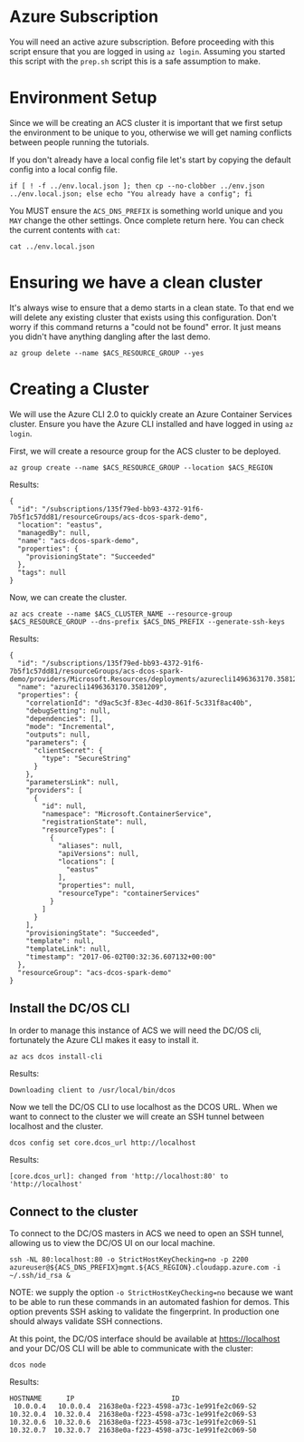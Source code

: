 # Azure Subscription

You will need an active azure subscription. Before proceeding with
this script ensure that you are logged in using `az login`. Assuming
you started this script with the `prep.sh` script this is a safe
assumption to make.

# Environment Setup

Since we will be creating an ACS cluster it is important that we first
setup the environment to be unique to you, otherwise we will get
naming conflicts between people running the tutorials. 

If you don't already have a local config file let's start by copying
the default config into a local config file.

```
if [ ! -f ../env.local.json ]; then cp --no-clobber ../env.json ../env.local.json; else echo "You already have a config"; fi
```

You MUST ensure the `ACS_DNS_PREFIX` is something world unique and you
`MAY` change the other settings. Once complete return here. You can
check the current contents with `cat`:

```
cat ../env.local.json
```

# Ensuring we have a clean cluster

It's always wise to ensure that a demo starts in a clean state. To
that end we will delete any existing cluster that exists using this
configuration. Don't worry if this command returns a "could not be
found" error. It just means you didn't have anything dangling after
the last demo.

```
az group delete --name $ACS_RESOURCE_GROUP --yes
```

# Creating a Cluster

We will use the Azure CLI 2.0 to quickly create an Azure Container
Services cluster. Ensure you have the Azure CLI installed and have
logged in using `az login`. 

First, we will create a resource group for the ACS cluster to be
deployed.

```
az group create --name $ACS_RESOURCE_GROUP --location $ACS_REGION
```

Results:

```
{
  "id": "/subscriptions/135f79ed-bb93-4372-91f6-7b5f1c57dd81/resourceGroups/acs-dcos-spark-demo",
  "location": "eastus",
  "managedBy": null,
  "name": "acs-dcos-spark-demo",
  "properties": {
    "provisioningState": "Succeeded"
  },
  "tags": null
}
```

Now, we can create the cluster.

```
az acs create --name $ACS_CLUSTER_NAME --resource-group $ACS_RESOURCE_GROUP --dns-prefix $ACS_DNS_PREFIX --generate-ssh-keys
```

Results:

```
{
  "id": "/subscriptions/135f79ed-bb93-4372-91f6-7b5f1c57dd81/resourceGroups/acs-dcos-spark-demo/providers/Microsoft.Resources/deployments/azurecli1496363170.3581209",
  "name": "azurecli1496363170.3581209",
  "properties": {
    "correlationId": "d9ac5c3f-83ec-4d30-861f-5c331f8ac40b",
    "debugSetting": null,
    "dependencies": [],
    "mode": "Incremental",
    "outputs": null,
    "parameters": {
      "clientSecret": {
        "type": "SecureString"
      }
    },
    "parametersLink": null,
    "providers": [
      {
        "id": null,
        "namespace": "Microsoft.ContainerService",
        "registrationState": null,
        "resourceTypes": [
          {
            "aliases": null,
            "apiVersions": null,
            "locations": [
              "eastus"
            ],
            "properties": null,
            "resourceType": "containerServices"
          }
        ]
      }
    ],
    "provisioningState": "Succeeded",
    "template": null,
    "templateLink": null,
    "timestamp": "2017-06-02T00:32:36.607132+00:00"
  },
  "resourceGroup": "acs-dcos-spark-demo"
}
```

## Install the DC/OS CLI

In order to manage this instance of ACS we will need the DC/OS cli,
fortunately the Azure CLI makes it easy to install it.

```
az acs dcos install-cli
```

Results:

```
Downloading client to /usr/local/bin/dcos
```

Now we tell the DC/OS CLI to use localhost as the DCOS URL. When we
want to connect to the cluster we will create an SSH tunnel between
localhost and the cluster.

```
dcos config set core.dcos_url http://localhost
```

Results:

```
[core.dcos_url]: changed from 'http://localhost:80' to 'http://localhost'
```

## Connect to the cluster

To connect to the DC/OS masters in ACS we need to open an SSH tunnel,
allowing us to view the DC/OS UI on our local machine.

```
ssh -NL 80:localhost:80 -o StrictHostKeyChecking=no -p 2200 azureuser@${ACS_DNS_PREFIX}mgmt.${ACS_REGION}.cloudapp.azure.com -i ~/.ssh/id_rsa &
```

NOTE: we supply the option `-o StrictHostKeyChecking=no` because we
want to be able to run these commands in an automated fashion for
demos. This option prevents SSH asking to validate the fingerprint. In
production one should always validate SSH connections.

At this point, the DC/OS interface should be available
at [https://localhost](https://localhost) and your DC/OS CLI will be
able to communicate with the cluster:

```
dcos node
```

Results:

```
HOSTNAME      IP                        ID
 10.0.0.4   10.0.0.4  21638e0a-f223-4598-a73c-1e991fe2c069-S2
10.32.0.4  10.32.0.4  21638e0a-f223-4598-a73c-1e991fe2c069-S3
10.32.0.6  10.32.0.6  21638e0a-f223-4598-a73c-1e991fe2c069-S1
10.32.0.7  10.32.0.7  21638e0a-f223-4598-a73c-1e991fe2c069-S0
```
